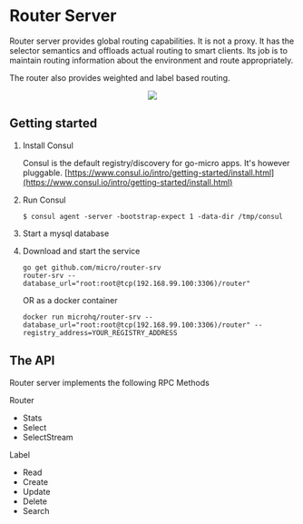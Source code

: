 # Router Server

Router server provides global routing capabilities. It is not a proxy. It has the selector semantics 
and offloads actual routing to smart clients. Its job is to maintain routing information about the 
environment and route appropriately.

The router also provides weighted and label based routing.

<p align="center">
  <img src="https://github.com/micro/go-platform/blob/master/doc/router.png" />
</p>

## Getting started

1. Install Consul

	Consul is the default registry/discovery for go-micro apps. It's however pluggable.
	[https://www.consul.io/intro/getting-started/install.html](https://www.consul.io/intro/getting-started/install.html)

2. Run Consul
	```
	$ consul agent -server -bootstrap-expect 1 -data-dir /tmp/consul
	```

3. Start a mysql database

4. Download and start the service

	```shell
	go get github.com/micro/router-srv
	router-srv --database_url="root:root@tcp(192.168.99.100:3306)/router"
	```

	OR as a docker container

	```shell
	docker run microhq/router-srv --database_url="root:root@tcp(192.168.99.100:3306)/router" --registry_address=YOUR_REGISTRY_ADDRESS
	```

## The API
Router server implements the following RPC Methods

Router
- Stats
- Select
- SelectStream

Label
- Read
- Create
- Update
- Delete
- Search
